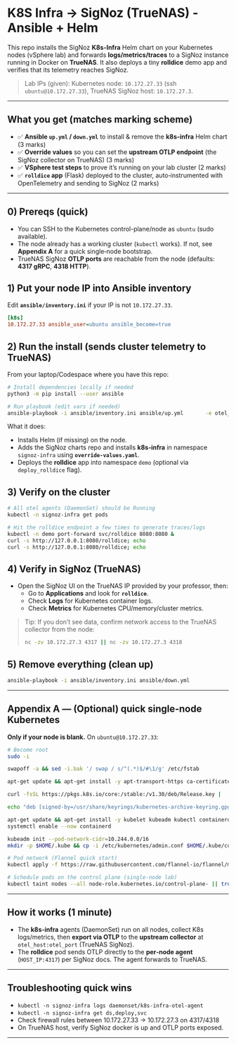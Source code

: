 # K8S Infra → SigNoz (TrueNAS) - Ansible + Helm

This repo installs the SigNoz **K8s-Infra** Helm chart on your Kubernetes nodes (vSphere lab) and forwards **logs/metrics/traces** to a SigNoz instance running in Docker on **TrueNAS**. It also deploys a tiny **rolldice** demo app and verifies that its telemetry reaches SigNoz.

> Lab IPs (given): Kubernetes node: `10.172.27.33` (ssh `ubuntu@10.172.27.33`), TrueNAS SigNoz host: `10.172.27.3`.

---

## What you get (matches marking scheme)

- ✅ **Ansible `up.yml` / `down.yml`** to install & remove the **k8s-infra** Helm chart (3 marks)
- ✅ **Override values** so you can set the **upstream OTLP endpoint** (the SigNoz collector on TrueNAS) (3 marks)
- ✅ **VSphere test steps** to prove it’s running on your lab cluster (2 marks)
- ✅ **`rolldice` app** (Flask) deployed to the cluster, auto‑instrumented with OpenTelemetry and sending to SigNoz (2 marks)

---

## 0) Prereqs (quick)
- You can SSH to the Kubernetes control-plane/node as `ubuntu` (sudo available).
- The node already has a working cluster (`kubectl` works). If not, see **Appendix A** for a quick single‑node bootstrap.
- TrueNAS SigNoz **OTLP ports** are reachable from the node (defaults: **4317 gRPC**, **4318 HTTP**).

## 1) Put your node IP into Ansible inventory
Edit **`ansible/inventory.ini`** if your IP is not `10.172.27.33`.

```ini
[k8s]
10.172.27.33 ansible_user=ubuntu ansible_become=true
```

## 2) Run the install (sends cluster telemetry to TrueNAS)
From your laptop/Codespace where you have this repo:
```bash
# Install dependencies locally if needed
python3 -m pip install --user ansible

# Run playbook (edit vars if needed)
ansible-playbook -i ansible/inventory.ini ansible/up.yml       -e otel_host=10.172.27.3 -e otel_port=4317 -e otel_insecure=true       -e cluster_name=vsphere-class -e deploy_rolldice=true
```

What it does:
- Installs Helm (if missing) on the node.
- Adds the SigNoz charts repo and installs **k8s‑infra** in namespace `signoz-infra` using **`override-values.yaml`**.
- Deploys the **rolldice** app into namespace `demo` (optional via `deploy_rolldice` flag).

## 3) Verify on the cluster
```bash
# All otel agents (DaemonSet) should be Running
kubectl -n signoz-infra get pods

# Hit the rolldice endpoint a few times to generate traces/logs
kubectl -n demo port-forward svc/rolldice 8080:8080 &
curl -s http://127.0.0.1:8080/rolldice; echo
curl -s http://127.0.0.1:8080/rolldice; echo
```

## 4) Verify in SigNoz (TrueNAS)
- Open the SigNoz UI on the TrueNAS IP provided by your professor, then:
  - Go to **Applications** and look for **`rolldice`**.
  - Check **Logs** for Kubernetes container logs.
  - Check **Metrics** for Kubernetes CPU/memory/cluster metrics.

> Tip: If you don’t see data, confirm network access to the TrueNAS collector from the node:
> ```bash
> nc -zv 10.172.27.3 4317 || nc -zv 10.172.27.3 4318
> ```

## 5) Remove everything (clean up)
```bash
ansible-playbook -i ansible/inventory.ini ansible/down.yml
```

---

## Appendix A — (Optional) quick single‑node Kubernetes
**Only if your node is blank.** On `ubuntu@10.172.27.33`:
```bash
# Become root
sudo -i

swapoff -a && sed -i.bak '/ swap / s/^(.*)$/#\1/g' /etc/fstab

apt-get update && apt-get install -y apt-transport-https ca-certificates curl gnupg lsb-release

curl -fsSL https://pkgs.k8s.io/core:/stable:/v1.30/deb/Release.key |       gpg --dearmor -o /usr/share/keyrings/kubernetes-archive-keyring.gpg

echo "deb [signed-by=/usr/share/keyrings/kubernetes-archive-keyring.gpg] https://pkgs.k8s.io/core:/stable:/v1.30/deb/ /"       > /etc/apt/sources.list.d/kubernetes.list

apt-get update && apt-get install -y kubelet kubeadm kubectl containerd.io
systemctl enable --now containerd

kubeadm init --pod-network-cidr=10.244.0.0/16
mkdir -p $HOME/.kube && cp -i /etc/kubernetes/admin.conf $HOME/.kube/config && chown $(id -u):$(id -g) $HOME/.kube/config

# Pod network (Flannel quick start)
kubectl apply -f https://raw.githubusercontent.com/flannel-io/flannel/master/Documentation/kube-flannel.yml

# Schedule pods on the control plane (single-node lab)
kubectl taint nodes --all node-role.kubernetes.io/control-plane- || true
```

---

## How it works (1 minute)
- The **k8s‑infra** agents (DaemonSet) run on all nodes, collect K8s logs/metrics, then **export via OTLP** to the **upstream collector** at `otel_host:otel_port` (TrueNAS SigNoz).
- The **rolldice** pod sends OTLP directly to the **per‑node agent** (`HOST_IP:4317`) per SigNoz docs. The agent forwards to TrueNAS.

---

## Troubleshooting quick wins
- `kubectl -n signoz-infra logs daemonset/k8s-infra-otel-agent`
- `kubectl -n signoz-infra get ds,deploy,svc`
- Check firewall rules between 10.172.27.33 → 10.172.27.3 on 4317/4318
- On TrueNAS host, verify SigNoz docker is up and OTLP ports exposed.

---
